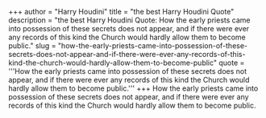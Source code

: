 +++
author = "Harry Houdini"
title = "the best Harry Houdini Quote"
description = "the best Harry Houdini Quote: How the early priests came into possession of these secrets does not appear, and if there were ever any records of this kind the Church would hardly allow them to become public."
slug = "how-the-early-priests-came-into-possession-of-these-secrets-does-not-appear-and-if-there-were-ever-any-records-of-this-kind-the-church-would-hardly-allow-them-to-become-public"
quote = '''How the early priests came into possession of these secrets does not appear, and if there were ever any records of this kind the Church would hardly allow them to become public.'''
+++
How the early priests came into possession of these secrets does not appear, and if there were ever any records of this kind the Church would hardly allow them to become public.
